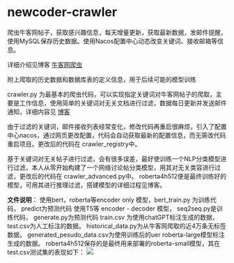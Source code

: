 # newcoder-crawler
爬虫牛客网帖子，获取感兴趣信息，每天增量更新，获取最新数据，发邮件提醒，使用MySQL保存历史数据。使用Nacos配置中心动态改变关键词、接收邮箱等信息。

详细介绍见博客 [牛客网爬虫](https://chadqiu.github.io/f06a19b2ce94.html)

附上爬取的历史数据和数据库表的定义信息，用于后续可能的模型训练

crawler.py 为最基本的爬虫代码，可以实现指定关键词对牛客网帖子的爬取，主要是工作信息，使用简单的关键词对无关文档进行过滤，数据每日更新并发送邮件通知，详细内容见 [博客](https://chadqiu.github.io/f06a19b2ce94.html)

由于过滤的关键词，邮件接收列表经常变化，修改代码再重启很麻烦，引入了配置中心nacos，通过网页更改配置，代码会自动获取最新的配置信息，而无需改代码重启项目。更改后的代码在 crawler_registry中。

基于关键词对无关帖子进行过滤，会有很多误差，最好使训练一个NLP分类模型进行过滤，本人从零开始构建了一个网络讨论帖分类模型，用其对无关类容进行过滤，更改后的代码在 crawler_advanced.py中。 roberta4h512便是最终训练好的模型，可用其进行推理过滤，搭建模型的详细过程见博客。

**文件说明**：
使用bert，roberta等encoder only 模型，bert_train.py 为训练代码， predict为预测代码
使用T5等 encoder - decoder 模型， seq2seq.py是训练代码， generate.py为预测代码
train.csv 为使用chatGPT标注生成的数据，
test.csv为人工标注的数据。
historical_data.py为从牛客网爬取的近4万条无标签数据，
generated_pesudo_data.csv为使用训练后的uer roberta-large模型标注生成的数据。
roberta4h512保存的是最终用来部署的roberta-small模型，其在test.csv测试集的表现如下：
![](https://chadqiu.github.io/images/newcoder_f1.png)
